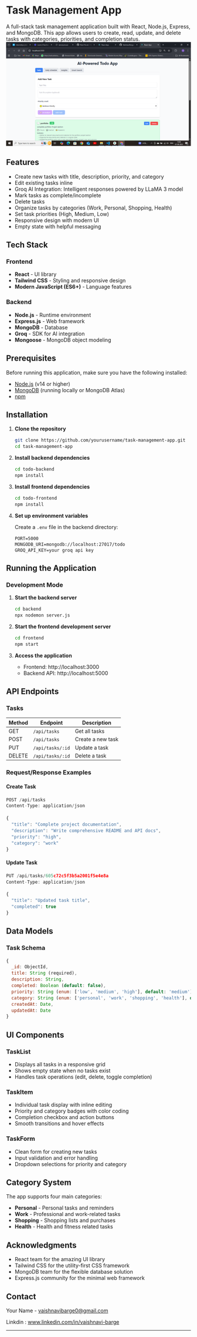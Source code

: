 # Task Management App

A full-stack task management application built with React, Node.js, Express, and MongoDB. This app allows users to create, read, update, and delete tasks with categories, priorities, and completion status.
![alt text](https://github.com/VaishnaviBarge/Iron-lady-todo/blob/main/todo.png?raw=true)

##  Features

- Create new tasks with title, description, priority, and category
- Edit existing tasks inline
- Groq AI Integration: Intelligent responses powered by LLaMA 3 model
- Mark tasks as complete/incomplete
- Delete tasks
- Organize tasks by categories (Work, Personal, Shopping, Health)
- Set task priorities (High, Medium, Low)
- Responsive design with modern UI
- Empty state with helpful messaging

##  Tech Stack

### Frontend
- **React** - UI library
- **Tailwind CSS** - Styling and responsive design
- **Modern JavaScript (ES6+)** - Language features

### Backend
- **Node.js** - Runtime environment
- **Express.js** - Web framework
- **MongoDB** - Database
- **Groq** - SDK for AI integration
- **Mongoose** - MongoDB object modeling

##  Prerequisites

Before running this application, make sure you have the following installed:

- [Node.js](https://nodejs.org/) (v14 or higher)
- [MongoDB](https://www.mongodb.com/) (running locally or MongoDB Atlas)
- [npm](https://www.npmjs.com/) 

##  Installation

1. **Clone the repository**
   ```bash
   git clone https://github.com/yourusername/task-management-app.git
   cd task-management-app
   ```

2. **Install backend dependencies**
   ```bash
   cd todo-backend
   npm install
   ```

3. **Install frontend dependencies**
   ```bash
   cd todo-frontend
   npm install
   ```

4. **Set up environment variables**
   
   Create a `.env` file in the backend directory:
   ```env
   PORT=5000
   MONGODB_URI=mongodb://localhost:27017/todo
   GROQ_API_KEY=your groq api key
   ```

##  Running the Application

### Development Mode

1. **Start the backend server**
   ```bash
   cd backend
   npx nodemon server.js
   ```

2. **Start the frontend development server**
   ```bash
   cd frontend
   npm start
   ```

3. **Access the application**
   - Frontend: http://localhost:3000
   - Backend API: http://localhost:5000

##  API Endpoints

### Tasks

| Method | Endpoint | Description |
|--------|----------|-------------|
| GET | `/api/tasks` | Get all tasks |
| POST | `/api/tasks` | Create a new task |
| PUT | `/api/tasks/:id` | Update a task |
| DELETE | `/api/tasks/:id` | Delete a task |

### Request/Response Examples

#### Create Task
```javascript
POST /api/tasks
Content-Type: application/json

{
  "title": "Complete project documentation",
  "description": "Write comprehensive README and API docs",
  "priority": "high",
  "category": "work"
}
```

#### Update Task
```javascript
PUT /api/tasks/605c72c5f3b5a2001f5e4e8a
Content-Type: application/json

{
  "title": "Updated task title",
  "completed": true
}
```

##  Data Models

### Task Schema
```javascript
{
  _id: ObjectId,
  title: String (required),
  description: String,
  completed: Boolean (default: false),
  priority: String (enum: ['low', 'medium', 'high'], default: 'medium'),
  category: String (enum: ['personal', 'work', 'shopping', 'health'], default: 'personal'),
  createdAt: Date,
  updatedAt: Date
}
```

##  UI Components

### TaskList
- Displays all tasks in a responsive grid
- Shows empty state when no tasks exist
- Handles task operations (edit, delete, toggle completion)

### TaskItem
- Individual task display with inline editing
- Priority and category badges with color coding
- Completion checkbox and action buttons
- Smooth transitions and hover effects

### TaskForm
- Clean form for creating new tasks
- Input validation and error handling
- Dropdown selections for priority and category

##  Category System

The app supports four main categories:
- **Personal** - Personal tasks and reminders
- **Work** - Professional and work-related tasks
- **Shopping** - Shopping lists and purchases
- **Health** - Health and fitness related tasks

##  Acknowledgments

- React team for the amazing UI library
- Tailwind CSS for the utility-first CSS framework
- MongoDB team for the flexible database solution
- Express.js community for the minimal web framework

##  Contact

Your Name - vaishnavibarge0@gmail.com

Linkdin : www.linkedin.com/in/vaishnavi-barge

---
